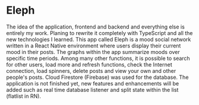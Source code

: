 # Eleph
The idea of the application, frontend and backend and everything else is entirely my work. Planing to rewrite it completely with TypeScript and all the new technologies I learned.
This app called Eleph is a mood social network written in a React Native environment where users 
display their current mood in their posts. The graphs within the app summarize moods over specific time periods. 
Among many other functions, it is possible to search for other users, load more and refresh functions, check the Internet connection, 
load spinners, delete posts and view your own and other people's posts. Cloud Firestore (Firebase) was used for the database. 
The application is not finished yet, new features and enhancements will be added 
such as real time database listener and split state within the list (flatlist in RN).



